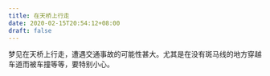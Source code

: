 ```yaml
---
title: 在天桥上行走
date: 2020-02-15T20:54:12+08:00
draft: false
---
```


梦见在天桥上行走，遭遇交通事故的可能性甚大。尤其是在没有斑马线的地方穿越车道而被车撞等等，要特别小心。